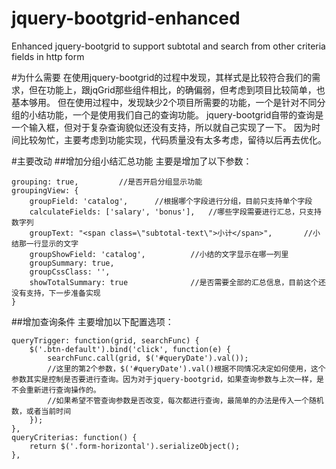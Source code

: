 # jquery-bootgrid-enhanced
Enhanced jquery-bootgrid to support subtotal and search from other criteria fields in http form

#为什么需要
在使用jquery-bootgrid的过程中发现，其样式是比较符合我们的需求，但在功能上，跟jqGrid那些组件相比，的确偏弱，但考虑到项目比较简单，也基本够用。
但在使用过程中，发现缺少2个项目所需要的功能，一个是针对不同分组的小结功能，一个是使用我们自己的查询功能。
jquery-bootgrid自带的查询是一个输入框，但对于复杂查询貌似还没有支持，所以就自己实现了一下。
因为时间比较匆忙，主要考虑到功能实现，代码质量没有太多考虑，留待以后再去优化。

#主要改动
##增加分组小结汇总功能
主要是增加了以下参数：
```
grouping: true,			//是否开启分组显示功能
groupingView: {
	groupField: 'catalog',		//根据哪个字段进行分组，目前只支持单个字段
	calculateFields: ['salary', 'bonus'],	//哪些字段需要进行汇总，只支持数字列
    groupText: "<span class=\"subtotal-text\">小计</span>",		//小结那一行显示的文字
    groupShowField: 'catalog',			//小结的文字显示在哪一列里
    groupSummary: true,					
    groupCssClass: '',
    showTotalSummary: true				//是否需要全部的汇总信息，目前这个还没有支持，下一步准备实现
}
```

##增加查询条件
主要增加以下配置选项：
```
queryTrigger: function(grid, searchFunc) {
	$('.btn-default').bind('click', function(e) {
        searchFunc.call(grid, $('#queryDate').val());	
        //这里的第2个参数，$('#queryDate').val()根据不同情况决定如何使用，这个参数其实是控制是否要进行查询。因为对于jquery-bootgrid，如果查询参数与上次一样，是不会重新进行查询操作的。
        //如果希望不管查询参数是否改变，每次都进行查询，最简单的办法是传入一个随机数，或者当前时间
    });
},
queryCriterias: function() {
	return $('.form-horizontal').serializeObject();
},
```